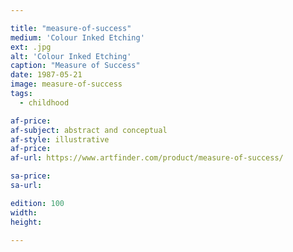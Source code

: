 ```yaml
---

title: "measure-of-success"
medium: 'Colour Inked Etching'
ext: .jpg
alt: 'Colour Inked Etching'
caption: "Measure of Success"
date: 1987-05-21
image: measure-of-success
tags:
  - childhood

af-price:
af-subject: abstract and conceptual
af-style: illustrative
af-price:
af-url: https://www.artfinder.com/product/measure-of-success/

sa-price:
sa-url:

edition: 100
width: 
height: 

---
```

